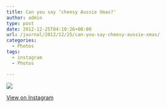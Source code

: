 ```yaml
---
title: Can you say ‘cheesy Aussie Xmas?’
author: admin
type: post
date: 2012-12-25T04:10:26+00:00
url: /journal/2012/12/25/can-you-say-cheesy-aussie-xmas/
categories:
  - Photos
tags:
  - instagram
  - Photos

---
```

![][1]

<p class="view-instagram">
  <a href="http://instagr.am/p/TpUVk-qlmq/">View on Instagram</a>
</p>

 [1]: http://lobban.org/wordpress//HLIC/53571df7227dc373f84e6bfea3903f68.jpg